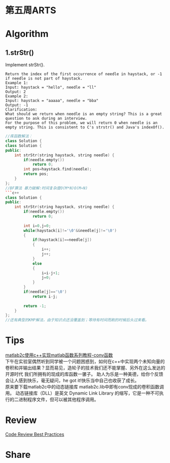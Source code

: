 # 第五周ARTS

# Algorithm
## 1.strStr()
Implement strStr().
```
Return the index of the first occurrence of needle in haystack, or -1 if needle is not part of haystack.
Example 1:
Input: haystack = "hello", needle = "ll"
Output: 2
Example 2:
Input: haystack = "aaaaa", needle = "bba"
Output: -1
Clarification:
What should we return when needle is an empty string? This is a great question to ask during an interview.
For the purpose of this problem, we will return 0 when needle is an empty string. This is consistent to C's strstr() and Java's indexOf().

```

```c++
//库函数解法：
class Solution {
class Solution {
public:
    int strStr(string haystack, string needle) {
        if(needle.empty())
            return 0;
        int pos=haystack.find(needle);
        return pos;
    }
};
//BF算法 暴力破解:时间复杂度O(M*N)O(M∗N)
```c++
class Solution {
public:
    int strStr(string haystack, string needle) {
        if(needle.empty())
            return 0;
        
        int i=0,j=0;
        while(haystack[i]!='\0'&&needle[j]!='\0')
        {
            if(haystack[i]==needle[j])
            {
                i++;
                j++;
            }
            else
            {
                i=i-j+1;
                j=0;
            }
        }
        if(needle[j]=='\0')
            return i-j;
        
        return -1;
    }
};
//还有典型的KMP解法，由于知识点还没覆盖到；等待有时间而刷的时候后头过来看。
```
# Tips
[matlab2c使用c++实现matlab函数系列教程-conv函数](https://blog.csdn.net/luanpeng825485697/article/details/77686595?tdsourcetag=s_pcqq_aiomsg)     
下午在实验室偶然听到同学被一个问题困惑到，如何在c++中实现两个未知向量的卷积和并输出结果？显而易见，造轮子的技术我们还不能掌握、另外在这么发达的开源时代 我们所拥有的现成的库函数一骡子。
助人为乐是一种美德，给你个反馈会让人感到快乐，毫无疑问，he got it!快乐当中自己也收获了成长。     
原来要下载matlab2c中的动态链接库 matlab2c.lib中即有conv现成的卷积函数调用。
动态链接库（DLL）是英文 Dynamic Link Library 的缩写，它是一种不可执行的二进制程序文件，但可以被其他程序调用。
# Review
[Code Review Best Practices](https://medium.com/palantir/code-review-best-practices-19e02780015f)

# Share
